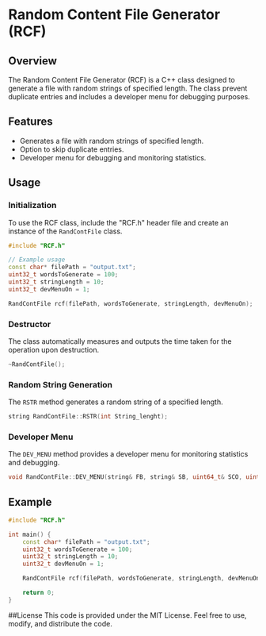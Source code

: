# Random Content File Generator (RCF)

## Overview
The Random Content File Generator (RCF) is a C++ class designed to generate a file with random strings of specified length. The class prevent duplicate entries and includes a developer menu for debugging purposes.

## Features
- Generates a file with random strings of specified length.
- Option to skip duplicate entries.
- Developer menu for debugging and monitoring statistics.

## Usage

### Initialization
To use the RCF class, include the "RCF.h" header file and create an instance of the `RandContFile` class.

```cpp
#include "RCF.h"

// Example usage
const char* filePath = "output.txt";
uint32_t wordsToGenerate = 100;
uint32_t stringLength = 10;
uint32_t devMenuOn = 1;

RandContFile rcf(filePath, wordsToGenerate, stringLength, devMenuOn);
```

### Destructor
The class automatically measures and outputs the time taken for the operation upon destruction.

```cpp
~RandContFile();
```

### Random String Generation
The `RSTR` method generates a random string of a specified length.

```cpp
string RandContFile::RSTR(int String_lenght);
```

### Developer Menu
The `DEV_MENU` method provides a developer menu for monitoring statistics and debugging.

```cpp
void RandContFile::DEV_MENU(string& FB, string& SB, uint64_t& SCO, uint64_t& NCO, uint64_t& SSCO);
```

## Example

```cpp
#include "RCF.h"

int main() {
    const char* filePath = "output.txt";
    uint32_t wordsToGenerate = 100;
    uint32_t stringLength = 10;
    uint32_t devMenuOn = 1;

    RandContFile rcf(filePath, wordsToGenerate, stringLength, devMenuOn);

    return 0;
}
```
##License
This code is provided under the MIT License. Feel free to use, modify, and distribute the code.